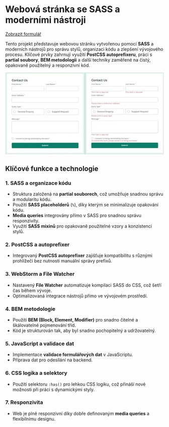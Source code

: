 # Webová stránka se SASS a moderními nástroji

[Zobrazit formulář](https://mirjax2000.github.io/Contact-form/)

Tento projekt představuje webovou stránku vytvořenou pomocí **SASS** a moderních
nástrojů pro správu
stylů, organizaci kódu a zlepšení vývojového procesu. Klíčové prvky zahrnují
využití **PostCSS
autoprefixeru**, práci s **partial soubory**, **BEM metodologii** a další
techniky zaměřené na
čistý, opakovaně použitelný a responzivní kód.

![Nahled stranky](./assets/img/preview.webp)

## Klíčové funkce a technologie

### 1. **SASS a organizace kódu**

- Struktura založená na **partial souborech**, což umožňuje snadnou správu a
  modularitu kódu.
- Použití **SASS placeholderů** (`%`), díky kterým se minimalizuje opakování
  kódu.
- **Media queries** integrovány přímo v SASS pro snadnou správu responzivity.
- Využití **SASS mixinů** pro opakovaně použitelné vzory a konzistenci stylů.

### 2. **PostCSS a autoprefixer**

- Integrovaný **PostCSS autoprefixer** zajišťuje kompatibilitu s různými
  prohlížeči bez nutnosti
  manuální správy prefixů.

### 3. **WebStorm a File Watcher**

- Nastavený **File Watcher** automatizuje kompilaci SASS do CSS, což šetří čas
  během vývoje.
- Optimalizovaná integrace nástrojů přímo ve vývojovém prostředí.

### 4. **BEM metodologie**

- Použití **BEM (Block, Element, Modifier)** pro snadno čitelné a škálovatelné
  pojmenování tříd.
- Kód je strukturován tak, aby byl snadno pochopitelný a udržovatelný.

### 5. **JavaScript a validace dat**

- Implementace **validace formulářových dat** v JavaScriptu.
- Příprava dat pro odesílání na backend.

### 6. **CSS logika a selektory**

- Použití selektoru `:has()` pro lehkou CSS logiku, což přináší nové možnosti
  při práci s
  dynamickými styly.

### 7. **Responzivita**

- Web je plně responzivní díky dobře definovaným **media queries** a
  flexibilnímu designu.


